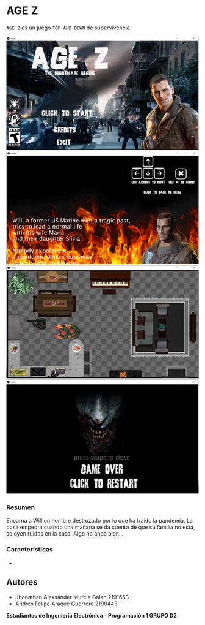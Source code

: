 AGE Z
================


`AGE Z` es un juego `TOP AND DOWN` de supervivencia.

![./Captura1.PNG](./Captura1.PNG)
![./Captura2.PNG](./Captura2.PNG)
![./Captura3.PNG](./Captura3.PNG)
![./Captura4.PNG](./Captura4.PNG)

### Resumen

Encarna a Will un hombre destrozado por lo que ha traido la pandemia. La cosa empeora cuando una mañana se da cuenta
de que su familia no está, se oyen ruidos en la casa. Algo no anda bien...

### Características

-


Autores
----

- Jhonathan Alexsander Murcia Galan 2191653 
- Andres Felipe Araque Guerrero 2190443 


**Estudiantes de Ingeniería Electrónica - Programación 1 GRUPO D2**
